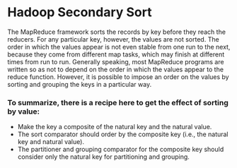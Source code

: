 # Hadoop Secondary Sort

The MapReduce framework sorts the records by key before they reach the reducers. For any particular key, however, the values are not sorted. The order in which the values appear is not even stable from one run to the next, because they come from different map tasks, which may finish at different times from run to run. Generally speaking, most MapReduce programs are written so as not to depend on the order in which the values appear to the reduce function. However, it is possible to impose an order on the values by sorting and grouping the keys in a particular way.

### To summarize, there is a recipe here to get the effect of sorting by value:
- Make the key a composite of the natural key and the natural value.
- The sort comparator should order by the composite key (i.e., the natural key and natural value).
- The partitioner and grouping comparator for the composite key should consider only the natural key for partitioning and grouping.

